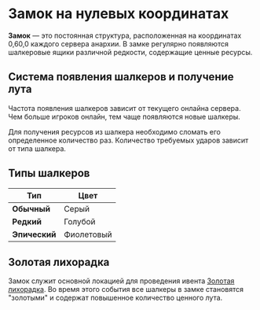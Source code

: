# Замок на нулевых координатах

**Замок** — это постоянная структура, расположенная на координатах 0,60,0 каждого сервера анархии. В замке регулярно появляются шалкеровые ящики различной редкости, содержащие ценные ресурсы.

## Система появления шалкеров и получение лута 

Частота появления шалкеров зависит от текущего онлайна сервера. Чем больше игроков онлайн, тем чаще появляются новые шалкеры.

Для получения ресурсов из шалкера необходимо сломать его определенное количество раз. Количество требуемых ударов зависит от типа шалкера.

## Типы шалкеров

| Тип | Цвет |
|-----|------|
| **Обычный** | Серый |
| **Редкий** | Голубой |
| **Эпический** | Фиолетовый |

## Золотая лихорадка

Замок служит основной локацией для проведения ивента [Золотая лихорадка](zolotaya-lihoradka.md). Во время этого события все шалкеры в замке становятся "золотыми" и содержат повышенное количество ценного лута.